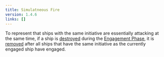 ```yaml
---
title: Simulatneous Fire
version: 1.4.6
links: []
---
```


To represent that ships with the same initiative are essentially attacking at the same time, if a ship is [destroyed](/rules/Destroyed) during the [Engagement Phase](/rules/Engagement_Phase), it is [removed](/rules/Removed_From_The_Game) after all ships that have the same initiative as the currently engaged ship have engaged.